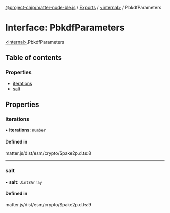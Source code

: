 [@project-chip/matter-node-ble.js](../README.md) / [Exports](../modules.md) / [\<internal\>](../modules/internal_.md) / PbkdfParameters

# Interface: PbkdfParameters

[\<internal\>](../modules/internal_.md).PbkdfParameters

## Table of contents

### Properties

- [iterations](internal_.PbkdfParameters.md#iterations)
- [salt](internal_.PbkdfParameters.md#salt)

## Properties

### iterations

• **iterations**: `number`

#### Defined in

matter.js/dist/esm/crypto/Spake2p.d.ts:8

___

### salt

• **salt**: `Uint8Array`

#### Defined in

matter.js/dist/esm/crypto/Spake2p.d.ts:9
